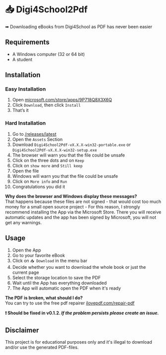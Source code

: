 # 📥 Digi4School2Pdf
➡ Downloading eBooks from Digi4School as PDF has never been easier

## Requirements
- A Windows computer (32 or 64 bit)
- A student

## Installation
### Easy Installation
1. Open [microsoft.com/store/apps/9P718Q8X3X6Q](https://www.microsoft.com/store/apps/9P718Q8X3X6Q)
2. Click `Download`, then click `Install`
3. That’s it

### Hard Installation
1. Go to [/releases/latest](https://github.com/hampoelz/Digi4School2Pdf/releases/latest)
2. Open the `Assets` Section
3. Download `Digi4School2Pdf-vX.X.X-win32-portable.exe` or `Digi4School2Pdf-vX.X.X-win32-setup.exe`
4. The browser will warn you that the file could be unsafe
5. Click on the three dots and on `Keep`
6. Click on `show more` and `Still keep`
7. Open the file
8. Windows will warn you that the file could be unsafe
9. Click on `More info` and `Run`
10. Congratulations you did it

__Why does the browser and Windows display these messages?__  
That happens because these files are not signed - that would cost too much money for a small open source project - For this reason, I strongly recommend installing the App via the Microsoft Store. There you will receive automatic updates and the app has been signed by Microsoft, you will not get any warnings.

## Usage
1. Open the App
2. Go to your favorite eBook
3. Click on `📥 Download` in the menu bar
4. Decide whether you want to download the whole book or just the current page
5. Select the storage location to save the PDF
6. Wait until the App has everything downloaded
7. The App will automatic open the PDF when it's ready

__The PDF is broken, what should I do?__  
You can try to use the free pdf repairer [ilovepdf.com/repair-pdf](https://www.ilovepdf.com/repair-pdf)

__❗ Should be fixed in v0.1.2. *If the problem persists please create an issue.*__

## Disclaimer
This project is for educational purposes only and it's illegal to download and/or use the generated PDF-files.
